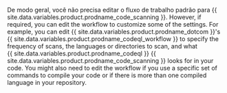 De modo geral, você não precisa editar o fluxo de trabalho padrão para {{ site.data.variables.product.prodname_code_scanning }}. However, if required, you can edit the workflow to customize some of the settings. For example, you can edit {{ site.data.variables.product.prodname_dotcom }}'s {{ site.data.variables.product.prodname_codeql_workflow }} to specify the frequency of scans, the languages or directories to scan, and what {{ site.data.variables.product.prodname_codeql }} {{ site.data.variables.product.prodname_code_scanning }} looks for in your code. You might also need to edit the workflow if you use a specific set of commands to compile your code or if there is more than one compiled language in your repository.
